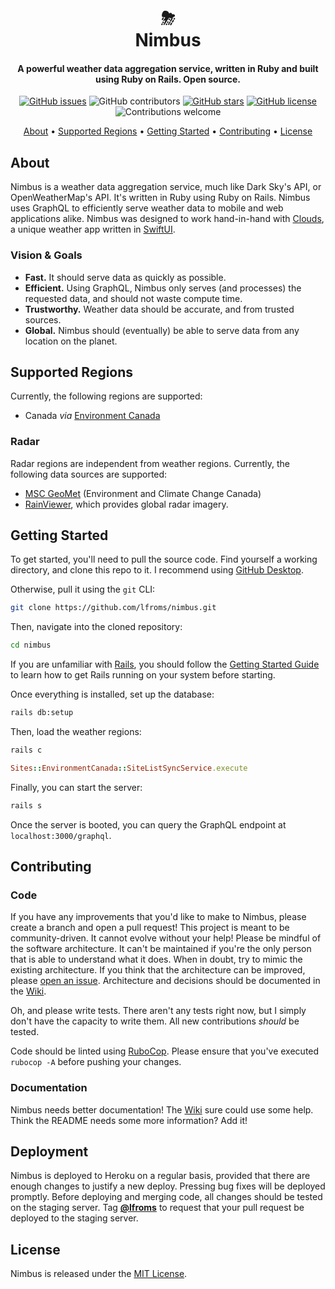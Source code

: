 <h1 align="center">
  &#x26c8;
  <br>
  Nimbus 
  <br>
</h1>

<h4 align="center">A powerful weather data aggregation service, written in Ruby and built using Ruby on Rails. Open source.</h4>

<p align="center">
  <a href="https://github.com/lfroms/nimbus/issues"><img alt="GitHub issues" src="https://img.shields.io/github/issues/lfroms/nimbus"></a>
  <img alt="GitHub contributors" src="https://img.shields.io/github/contributors/lfroms/nimbus">
  <a href="https://github.com/lfroms/nimbus/stargazers"><img alt="GitHub stars" src="https://img.shields.io/github/stars/lfroms/nimbus"></a>
  <a href="https://github.com/lfroms/nimbus"><img alt="GitHub license" src="https://img.shields.io/github/license/lfroms/nimbus"></a>
  <img alt="Contributions welcome" src="https://img.shields.io/badge/contributions-welcome-orange">
</p>

<p align="center">
  <a href="#about">About</a> •
  <a href="#supported-regions">Supported Regions</a> •
  <a href="#getting-started">Getting Started</a> •
  <a href="#contributing">Contributing</a> •
  <a href="#license">License</a>
</p>

## About

Nimbus is a weather data aggregation service, much like Dark Sky's API, or OpenWeatherMap's API. It's written in Ruby using Ruby on Rails. Nimbus uses GraphQL to efficiently serve weather data to mobile and web applications alike. Nimbus was designed to work hand-in-hand with [Clouds](https://github.com/lfroms/clouds), a unique weather app written in [SwiftUI](https://developer.apple.com/xcode/swiftui/).

### Vision & Goals

* **Fast.** It should serve data as quickly as possible.
* **Efficient.** Using GraphQL, Nimbus only serves (and processes) the requested data, and should not waste compute time.
* **Trustworthy.** Weather data should be accurate, and from trusted sources.
* **Global.** Nimbus should (eventually) be able to serve data from any location on the planet.

## Supported Regions

Currently, the following regions are supported:

* Canada _via_ [Environment Canada](https://weather.gc.ca)

### Radar

Radar regions are independent from weather regions. Currently, the following data sources are supported:

* [MSC GeoMet](https://eccc-msc.github.io/open-data/) (Environment and Climate Change Canada)
* [RainViewer](https://www.rainviewer.com), which provides global radar imagery.

## Getting Started

To get started, you'll need to pull the source code. Find yourself a working directory, and clone this repo to it. I recommend using [GitHub Desktop](https://desktop.github.com).

Otherwise, pull it using the `git` CLI:
```sh
git clone https://github.com/lfroms/nimbus.git
```

Then, navigate into the cloned repository:
```sh
cd nimbus
```

If you are unfamiliar with [Rails](https://rubyonrails.org), you should follow the [Getting Started Guide](https://guides.rubyonrails.org/getting_started.html) to learn how to get Rails running on your system before starting.

Once everything is installed, set up the database:

```sh
rails db:setup
```

Then, load the weather regions:

```sh
rails c
```
```ruby
Sites::EnvironmentCanada::SiteListSyncService.execute
```

Finally, you can start the server:
```sh
rails s
```

Once the server is booted, you can query the GraphQL endpoint at `localhost:3000/graphql`.

## Contributing

### Code
If you have any improvements that you'd like to make to Nimbus, please create a branch and open a pull request! This project is meant to be community-driven. It cannot evolve without your help! Please be mindful of the software architecture. It can't be maintained if you're the only person that is able to understand what it does.  When in doubt, try to mimic the existing architecture. If you think that the architecture can be improved, please [open an issue](https://github.com/lfroms/nimbus/issues/new/choose). Architecture and decisions should be documented in the [Wiki](https://github.com/lfroms/nimbus/wiki).

Oh, and please write tests. There aren't any tests right now, but I simply don't have the capacity to write them. All new contributions _should_ be tested.

Code should be linted using [RuboCop](https://rubocop.org). Please ensure that you've executed `rubocop -A` before pushing your changes.

### Documentation
Nimbus needs better documentation! The [Wiki](https://github.com/lfroms/nimbus/wiki) sure could use some help. Think the README needs some more information? Add it!

## Deployment

Nimbus is deployed to Heroku on a regular basis, provided that there are enough changes to justify a new deploy. Pressing bug fixes will be deployed promptly. Before deploying and merging code, all changes should be tested on the staging server. Tag [**@lfroms**](https://github.com/lfroms) to request that your pull request be deployed to the staging server.

## License

Nimbus is released under the [MIT License](LICENSE.md).
